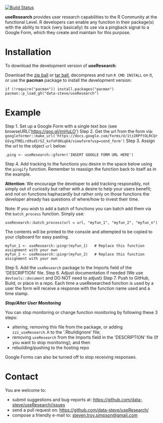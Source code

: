 
[![Build
Status](https://travis-ci.org/data-steve/useResearch.svg?branch=master)](https://travis-ci.org/data-steve/useResearch)


**useResearch** provides user research capabilities to the R Community at the functional Level. R developers can enable any function in their package(s) with the ability to track (very basically) its use via a pingback signal to a Google Form, which they create and maintain for this purpose.

Installation
============

To download the development version of **useResearch**:

Download the [zip
ball](https://github.com/data-steve/useResearch/zipball/master) or
[tar
ball](https://github.com/data-steve/useResearch/tarball/master),
decompress and run `R CMD INSTALL` on it, or use the **pacman** package
to install the development version:

    if (!require("pacman")) install.packages("pacman")
    pacman::p_load_gh("data-steve/useResearch")


Example
=======


Step 1. Set up a Google Form with a single text box (see browseURL('https://goo.gl/jmHuLO')
Step 2. Get the url from the form via: `googleformer::make_url('https://docs.google.com/forms/d/1tz2RPftOLRCQrGSvgJTRELrd9sdIrSZ_kxfoFdHiqD4/viewform?usp=send_form')`
Step 3. Assign the url to the object `url` below:

    .ping <- useResearch::gformr('INSERT GOOGLE FORM URL HERE')

Step 4. Add tracking to the functions you desire in the space below using the `pingify`
   function.  Remember to reassign the function back to itself as in the example.

**Attention**: We encourage the developer to add tracking responsibly, not simply out of
   curiosity but rather with a desire to help your users benefit; and not on functions
   haphazardly but rather only on those functions the developer already has questions
   of where/how to invest their time.


Note: If you wish to add a batch of functions you can batch add them via the
      `batch_process` function.  Simply use:

    useResearch::batch_process(url = url, "myfun_1", "myfun_2", "myfun_n")

The contents will be printed to the console and attempted to be copied
to your clipboard for easy pasting.

    myfun_1 <- useResearch::pingr(myfun_1)   # Replace this function assignment with your own
    myfun_2 <- useResearch::pingr(myfun_2)   # Replace this function assignment with your own

Step 5. Add the `useResearch` package to the Imports field of the 'DESCRIPTION' file.
Step 6. Adjust documentation if needed (We use `devtools::document` and DO NOT need to adjust)
Step 7. Push to GitHub, Build, or place in a repo.  Each time a useResearched
   function is used by a user the form will receive a response with the
   function name used and a time stamp.


***Stop/Alter User Monitoring***

You can stop monitoring or change function monitoring by following these 3 steps:
- altering, removing this file from the package, or adding `zzz_useResearch.R` to the '.Rbuildignore' file;
- removing `useResearch` from the Imports field in the 'DESCRIPTION' file (If you want to stop monitoring); and then
- rebuilding/pushing to the hosting repo

Google Forms can also be turned off to stop receiving responses.


Contact
=======

You are welcome to: 
- submit suggestions and bug-reports at: <https://github.com/data-steve/useResearch/issues> 
- send a pull request on: <https://github.com/data-steve/useResearch/> 
- compose a friendly e-mail to: <steven.troy.simpson@gmail.com>

